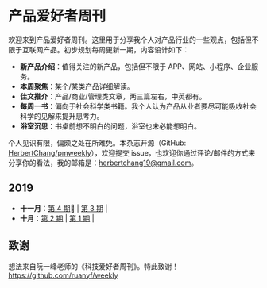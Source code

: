 # 产品爱好者周刊

欢迎来到产品爱好者周刊。这里用于分享我个人对产品行业的一些观点，包括但不限于互联网产品。初步规划每周更新一期，内容设计如下：

- **新产品介绍**：值得关注的新产品，包括但不限于 APP、网站、小程序、企业服务。
- **本周聚焦**：某个/某类产品详细解读。
- **佳文推介**：产品/商业/管理类文章，两三篇左右，中英都有。
- **每周一书**：偏向于社会科学类书籍。我个人认为产品从业者要尽可能吸收社会科学的见解来提升思考力。
- **浴室沉思**：书桌前想不明白的问题，浴室也未必能想明白。

个人见识有限，偏颇之处在所难免。本杂志开源（GitHub: [HerbertChang/pmweekly](https://github.com/HerbertChang/pmweekly)），欢迎提交 issue，也欢迎你通过评论/邮件的方式来分享你的看法，我的邮箱是：herbertchang19@gmail.com。



## 2019

- **十一月**：[第 4 期](DOCs/issue-4.md):high_brightness: | [第 3 期](DOCs/issue-3.md) | 
- **十月**：[第 2 期](DOCs/issue-2.md) | [第 1 期](DOCs/issue-1.md) | 



## 致谢
想法来自阮一峰老师的《科技爱好者周刊》。特此致谢！ https://github.com/ruanyf/weekly
